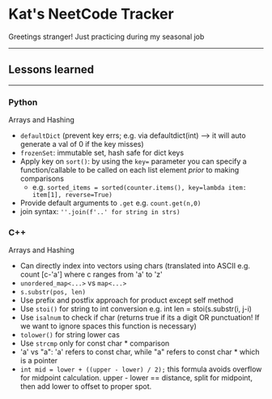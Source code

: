 # Kat's NeetCode Tracker
Greetings stranger! Just practicing during my seasonal job

---
## Lessons learned
---
### Python

Arrays and Hashing
- `defaultDict` (prevent key errs; e.g. via defaultdict(int) --> it will auto generate a val of 0 if the key misses)
- `frozenSet`: immutable set, hash safe for dict keys
- Apply key on `sort()`: by using the `key=` parameter you can specify a function/callable to be called on each list element *prior* to making comparisons
	- e.g. `sorted_items = sorted(counter.items(), key=lambda item: item[1], reverse=True)`
- Provide default arguments to `.get` e.g. `count.get(n,0)`
- join syntax: `''.join(f'..' for string in strs)`

### C++

Arrays and Hashing
- Can directly index into vectors using chars (translated into ASCII e.g. count [c-'a'] where c ranges from 'a' to 'z'
- `unordered_map<...>` vs `map<...>` 
- `s.substr(pos, len)`
- Use prefix and postfix approach for product except self method
- Use `stoi()` for string to int conversion e.g. int len = stoi(s.substr(i, j-i)
- Use `isalnum` to check if char (returns true if its a digit OR punctuation! If we want to ignore spaces this function is necessary)
- `tolower()` for string lower cas
- Use `strcmp` only for const char * comparison 
- 'a' vs "a": 'a' refers to const char, while "a" refers to const char * which is a pointer
- `int mid = lower + ((upper - lower) / 2);` this formula avoids overflow for midpoint calculation. upper - lower == distance, split for midpoint, then add lower to offset to proper spot.
